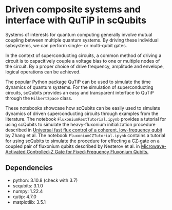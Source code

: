 # Driven composite systems and interface with QuTiP in scQubits

Systems of interests for quantum computing generally involve mutual coupling between multiple quantum systems.
By driving these individual sybsystems, we can perform single- or multi-qubit gates.

In the context of superconducting circuits, a common method of driving a circuit is to capacitively couple a voltage bias to one or multiple nodes of the circuit. 
By a proper choice of drive frequency, amplitude and envelope, logical operations can be achieved.

The popular Python package QuTiP can be used to simulate the time dynamics of quantum systems. 
For the simulation of superconducting circuits, scQubits provides an easy and transparent interface to QuTiP through the `HilbertSpace` class.

These notebooks showcase how scQubits can be easily used to simulate dynamics of driven superconducting circuits through examples from the literature. The notebook
`FluxoniumRestTutorial.ipynb` provides a tutorial for using scQubits to simulate the heavy-fluxonium initialization procedure described in [Universal fast flux control of a coherent, low-frequency qubit](https://journals.aps.org/prx/pdf/10.1103/PhysRevX.11.011010) by Zhang et al. The notebook `FluxoniumCZTutorial.ipynb` contains a tutorial for using scQubits to simulate the procedure for effecting a CZ-gate on a coupled pair of fluxonium qubits described by Nesterov et al. in [Microwave-Activated Controlled-Z Gate for Fixed-Frequency Fluxonium Qubits.](https://arxiv.org/abs/1802.03095)

## Dependencies

* python: 3.10.8 (check with 3.7)
* scqubits: 3.1.0
* numpy: 1.22.4
* qutip: 4.7.0
* matplotlib: 3.5.1
